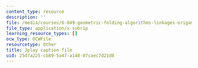 ```yaml
---
content_type: resource
description: ''
file: /media/courses/6-849-geometric-folding-algorithms-linkages-origami-polyhedra-fall-2012/25d7a225cb895a47a14807caec7d21d8_2X9Tv1bF2UM.vtt
file_type: application/x-subrip
learning_resource_types: []
ocw_type: OCWFile
resourcetype: Other
title: 3play caption file
uid: 25d7a225-cb89-5a47-a148-07caec7d21d8
---
```


